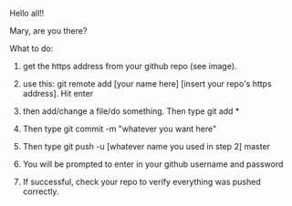 Hello all!!

Mary, are you there?

What to do:

1. get the https address from your github repo (see image).

2. use this: git remote add [your name here] [insert your repo's https address]. Hit enter

3. then add/change a file/do something. Then type git add *

4. Then type git commit -m "whatever you want here"

5. Then type git push -u [whatever name you used in step 2] master

6. You will be prompted to enter in your github username and password

7. If successful, check your repo to verify everything was pushed correctly. 
